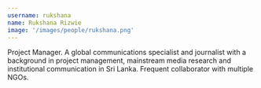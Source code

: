 ```yaml
---
username: rukshana
name: Rukshana Rizwie
image: '/images/people/rukshana.png'
---
```

Project Manager. A global communications specialist and journalist with a background in project management, mainstream media research and institutional communication in Sri Lanka. Frequent collaborator with multiple NGOs.

